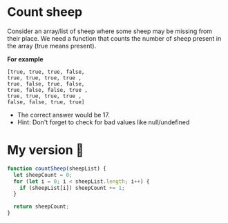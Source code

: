 # Count sheep

Consider an array/list of sheep where some sheep may be missing from their place. We need a function that counts the number of sheep present in the array (true means present).

**For example**

    [true, true, true, false,
    true, true, true, true ,
    true, false, true, false,
    true, false, false, true ,
    true, true, true, true ,
    false, false, true, true]

- The correct answer would be 17.
- Hint: Don't forget to check for bad values like null/undefined

# My version 👶

```javascript
function countSheep(sheepList) {
  let sheepCount = 0;
  for (let i = 0; i < sheepList.length; i++) {
    if (sheepList[i]) sheepCount += 1;
  }

  return sheepCount;
}
```

